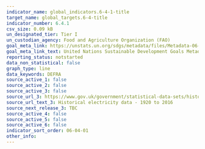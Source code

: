 ```yaml
---
indicator_name: global_indicators.6-4-1-title
target_name: global_targets.6-4-title
indicator_number: 6.4.1
csv_size: 0.09 kB
un_designated_tier: Tier I
un_custodian_agency: Food and Agriculture Organization (FAO)
goal_meta_link: https://unstats.un.org/sdgs/metadata/files/Metadata-06-04-01.pdf
goal_meta_link_text: United Nations Sustainable Development Goals Metadata (PDF 4.0 MB)
reporting_status: notstarted
data_non_statistical: false
graph_type: line
data_keywords: DEFRA
source_active_1: false
source_active_2: false
source_active_3: false
source_url_3: https://www.gov.uk/government/statistical-data-sets/historical-electricity-data-1920-to-2011
source_url_text_3: Historical electricity data - 1920 to 2016
source_next_release_3: TBC
source_active_4: false
source_active_5: false
source_active_6: false
indicator_sort_order: 06-04-01
other_info: 
---
```


